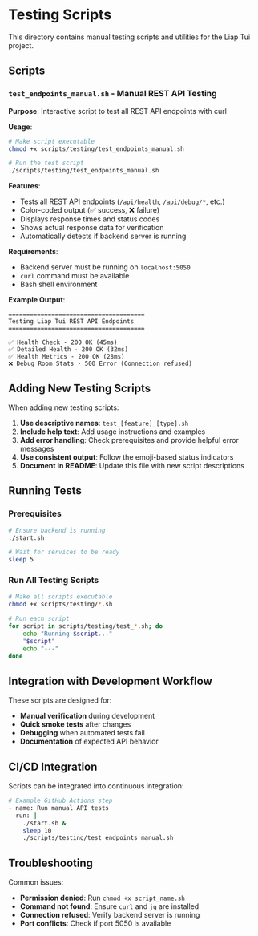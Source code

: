 # Testing Scripts

This directory contains manual testing scripts and utilities for the Liap Tui project.

## Scripts

### **`test_endpoints_manual.sh`** - Manual REST API Testing
**Purpose**: Interactive script to test all REST API endpoints with curl

**Usage**:
```bash
# Make script executable
chmod +x scripts/testing/test_endpoints_manual.sh

# Run the test script
./scripts/testing/test_endpoints_manual.sh
```

**Features**:
- Tests all REST API endpoints (`/api/health`, `/api/debug/*`, etc.)
- Color-coded output (✅ success, ❌ failure)
- Displays response times and status codes
- Shows actual response data for verification
- Automatically detects if backend server is running

**Requirements**:
- Backend server must be running on `localhost:5050`
- `curl` command must be available
- Bash shell environment

**Example Output**:
```
======================================
Testing Liap Tui REST API Endpoints
======================================

✅ Health Check - 200 OK (45ms)
✅ Detailed Health - 200 OK (32ms)
✅ Health Metrics - 200 OK (28ms)
❌ Debug Room Stats - 500 Error (Connection refused)
```

## Adding New Testing Scripts

When adding new testing scripts:

1. **Use descriptive names**: `test_[feature]_[type].sh`
2. **Include help text**: Add usage instructions and examples
3. **Add error handling**: Check prerequisites and provide helpful error messages
4. **Use consistent output**: Follow the emoji-based status indicators
5. **Document in README**: Update this file with new script descriptions

## Running Tests

### Prerequisites
```bash
# Ensure backend is running
./start.sh

# Wait for services to be ready
sleep 5
```

### Run All Testing Scripts
```bash
# Make all scripts executable
chmod +x scripts/testing/*.sh

# Run each script
for script in scripts/testing/test_*.sh; do
    echo "Running $script..."
    "$script"
    echo "---"
done
```

## Integration with Development Workflow

These scripts are designed for:
- **Manual verification** during development
- **Quick smoke tests** after changes
- **Debugging** when automated tests fail
- **Documentation** of expected API behavior

## CI/CD Integration

Scripts can be integrated into continuous integration:
```bash
# Example GitHub Actions step
- name: Run manual API tests
  run: |
    ./start.sh &
    sleep 10
    ./scripts/testing/test_endpoints_manual.sh
```

## Troubleshooting

Common issues:
- **Permission denied**: Run `chmod +x script_name.sh`
- **Command not found**: Ensure `curl` and `jq` are installed
- **Connection refused**: Verify backend server is running
- **Port conflicts**: Check if port 5050 is available